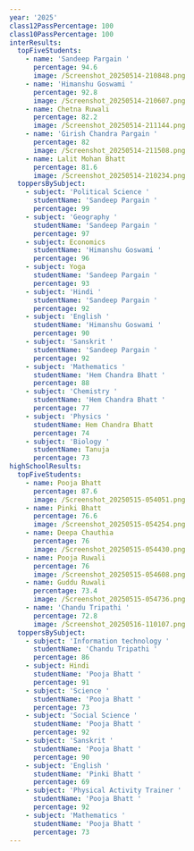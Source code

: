 ```yaml
---
year: '2025'
class12PassPercentage: 100
class10PassPercentage: 100
interResults:
  topFiveStudents:
    - name: 'Sandeep Pargain '
      percentage: 94.6
      image: /Screenshot_20250514-210848.png
    - name: 'Himanshu Goswami '
      percentage: 92.8
      image: /Screenshot_20250514-210607.png
    - name: Chetna Ruwali
      percentage: 82.2
      image: /Screenshot_20250514-211144.png
    - name: 'Girish Chandra Pargain '
      percentage: 82
      image: /Screenshot_20250514-211508.png
    - name: Lalit Mohan Bhatt
      percentage: 81.6
      image: /Screenshot_20250514-210234.png
  toppersBySubject:
    - subject: 'Political Science '
      studentName: 'Sandeep Pargain '
      percentage: 99
    - subject: 'Geography '
      studentName: 'Sandeep Pargain '
      percentage: 97
    - subject: Economics
      studentName: 'Himanshu Goswami '
      percentage: 96
    - subject: Yoga
      studentName: 'Sandeep Pargain '
      percentage: 93
    - subject: 'Hindi '
      studentName: 'Sandeep Pargain '
      percentage: 92
    - subject: 'English '
      studentName: 'Himanshu Goswami '
      percentage: 90
    - subject: 'Sanskrit '
      studentName: 'Sandeep Pargain '
      percentage: 92
    - subject: 'Mathematics '
      studentName: 'Hem Chandra Bhatt '
      percentage: 88
    - subject: 'Chemistry '
      studentName: 'Hem Chandra Bhatt '
      percentage: 77
    - subject: 'Physics '
      studentName: Hem Chandra Bhatt
      percentage: 74
    - subject: 'Biology '
      studentName: Tanuja
      percentage: 73
highSchoolResults:
  topFiveStudents:
    - name: Pooja Bhatt
      percentage: 87.6
      image: /Screenshot_20250515-054051.png
    - name: Pinki Bhatt
      percentage: 76.6
      image: /Screenshot_20250515-054254.png
    - name: Deepa Chauthia
      percentage: 76
      image: /Screenshot_20250515-054430.png
    - name: Pooja Ruwali
      percentage: 76
      image: /Screenshot_20250515-054608.png
    - name: Guddu Ruwali
      percentage: 73.4
      image: /Screenshot_20250515-054736.png
    - name: 'Chandu Tripathi '
      percentage: 72.8
      image: /Screenshot_20250516-110107.png
  toppersBySubject:
    - subject: 'Information technology '
      studentName: 'Chandu Tripathi '
      percentage: 86
    - subject: Hindi
      studentName: 'Pooja Bhatt '
      percentage: 91
    - subject: 'Science '
      studentName: 'Pooja Bhatt '
      percentage: 73
    - subject: 'Social Science '
      studentName: 'Pooja Bhatt '
      percentage: 92
    - subject: 'Sanskrit '
      studentName: 'Pooja Bhatt '
      percentage: 90
    - subject: 'English '
      studentName: 'Pinki Bhatt '
      percentage: 69
    - subject: 'Physical Activity Trainer '
      studentName: 'Pooja Bhatt '
      percentage: 92
    - subject: 'Mathematics '
      studentName: 'Pooja Bhatt '
      percentage: 73
---
```


